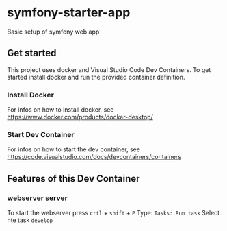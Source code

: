 # symfony-starter-app
Basic setup of symfony web app

## Get started

This project uses docker and Visual Studio Code Dev Containers.
To get started install docker and run the provided container definition.

### Install Docker
For infos on how to install docker, see https://www.docker.com/products/docker-desktop/

### Start Dev Container
For infos on how to start the dev container, see https://code.visualstudio.com/docs/devcontainers/containers

## Features of this Dev Container

### webserver server

To start the webserver press `crtl` + `shift` + `P`
Type: `Tasks: Run task`
Select hte task `develop`